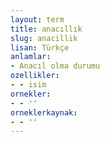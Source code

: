 ```yaml
---
layout: term
title: anacıllık
slug: anacillik
lisan: Türkçe
anlamlar:
- Anacıl olma durumu
ozellikler:
- - isim
ornekler:
- - ''
orneklerkaynak:
- - ''
---
```

